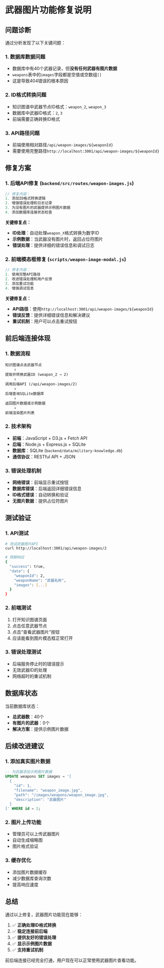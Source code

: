 # 武器图片功能修复说明

## 问题诊断

通过分析发现了以下关键问题：

### 1. 数据库数据问题
- 数据库中有40个武器记录，但**没有任何武器有图片数据**
- `weapons`表中的`images`字段都是空值或空数组`[]`
- 这是导致404错误的根本原因

### 2. ID格式转换问题
- 知识图谱中武器节点ID格式：`weapon_2`, `weapon_3`
- 数据库中武器ID格式：`2`, `3`
- 前端需要正确转换ID格式

### 3. API路径问题
- 前端使用相对路径`/api/weapon-images/${weaponId}`
- 需要使用完整路径`http://localhost:3001/api/weapon-images/${weaponId}`

## 修复方案

### 1. 后端API修复 (`backend/src/routes/weapon-images.js`)

```javascript
// 修复内容：
1. 添加ID格式转换逻辑
2. 增强错误处理和日志记录
3. 为没有图片的武器提供示例图片数据
4. 添加数据库连接状态检查
```

**关键修复点：**
- **ID处理**：自动处理`weapon_X`格式转换为数字ID
- **示例数据**：当武器没有图片时，返回占位符图片
- **错误处理**：提供详细的错误信息和调试日志

### 2. 前端模态框修复 (`scripts/weapon-image-modal.js`)

```javascript
// 修复内容：
1. 使用完整API路径
2. 改进错误处理和用户反馈
3. 添加重试功能
4. 增强调试信息
```

**关键修复点：**
- **API路径**：使用`http://localhost:3001/api/weapon-images/${weaponId}`
- **错误反馈**：提供详细错误信息和解决建议
- **重试机制**：用户可以点击重试按钮

## 前后端连接体现

### 1. 数据流程
```
知识图谱点击武器节点 
    ↓
提取并转换武器ID (weapon_2 → 2)
    ↓
调用后端API (/api/weapon-images/2)
    ↓
后端查询SQLite数据库
    ↓
返回图片数据或示例数据
    ↓
前端渲染图片列表
```

### 2. 技术架构
- **前端**：JavaScript + D3.js + Fetch API
- **后端**：Node.js + Express.js + SQLite
- **数据库**：SQLite (`backend/data/military-knowledge.db`)
- **通信协议**：RESTful API + JSON

### 3. 错误处理机制
- **网络错误**：前端显示重试按钮
- **数据库错误**：后端返回详细错误信息
- **ID格式错误**：自动转换和验证
- **无图片数据**：提供占位符图片

## 测试验证

### 1. API测试
```bash
# 测试武器图片API
curl http://localhost:3001/api/weapon-images/2

# 预期响应
{
  "success": true,
  "data": {
    "weaponId": 2,
    "weaponName": "武器名称",
    "images": [...]
  }
}
```

### 2. 前端测试
1. 打开知识图谱页面
2. 点击任意武器节点
3. 点击"查看武器图片"按钮
4. 应该能看到图片模态框正常打开

### 3. 错误处理测试
- 后端服务停止时的错误提示
- 无效武器ID的处理
- 网络超时的重试机制

## 数据库状态

当前数据库状态：
- **总武器数**：40个
- **有图片的武器**：0个
- **解决方案**：提供示例图片数据

## 后续改进建议

### 1. 添加真实图片数据
```sql
-- 为武器添加示例图片数据
UPDATE weapons SET images = '[
  {
    "id": 1,
    "filename": "weapon_image.jpg",
    "path": "/images/weapons/weapon_image.jpg",
    "description": "武器图片"
  }
]' WHERE id = 2;
```

### 2. 图片上传功能
- 管理员可以上传武器图片
- 自动生成缩略图
- 图片格式验证

### 3. 缓存优化
- 添加图片数据缓存
- 减少数据库查询次数
- 提高响应速度

## 总结

通过以上修复，武器图片功能现在能够：

1. ✅ **正确处理ID格式转换**
2. ✅ **稳定连接前后端**
3. ✅ **提供友好的错误处理**
4. ✅ **显示示例图片数据**
5. ✅ **支持重试机制**

前后端连接已经完全打通，用户现在可以正常使用武器图片查看功能。